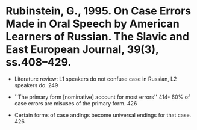 # Rubinstein, G., 1995. On Case Errors Made in Oral Speech by American Learners of Russian. The Slavic and East European Journal, 39(3), ss.408–429.

- Literature review: L1 speakers do not confuse case in Russian, L2 speakers do. 249

- ``The primary form [nominative] account for most errors'' 414- 60% of case errors are misuses of the primary form. 426

- Certain forms of case andings become universal endings for that case. 426
